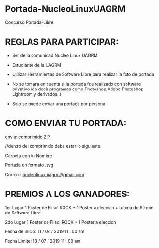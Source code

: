 # Portada-NucleoLinuxUAGRM

Concurso Portada-Libre


# REGLAS PARA PARTICIPAR:

- Ser de la comunidad Nucleo Linux UAGRM

- Estudiante de la UAGRM

- Utilizar Herramientas de Software Libre para realizar la foto de portada

- No se tomara en cuenta si la portada fue realizado con software privativo (es decir programas como Photoshop,Adobe Photoshop Lightroom y derivados..)

- Solo se puede enviar una portada por persona

#


# COMO ENVIAR TU PORTADA:

enviar comprimido ZIP

//dentro del comprimido debe  estar lo siguiente

Carpeta con tu Nombre

Portada en formato .svg


Correo : nucleolinux.uagrm@gmail.com

#

# PREMIOS A LOS GANADORES:


1er Lugar
	1 Poster de Flisol ROCK + 1 Poster a eleccion + tutoria de 90 min de Software Libre

2do Lugar
	1 Poster de Flisol ROCK + 1 Poster a eleccion
  
  

Fecha de inicio: 11 / 07 / 2019   11 : 00 am

Fecha Limite: 18 / 07 / 2019  11 : 00 am


